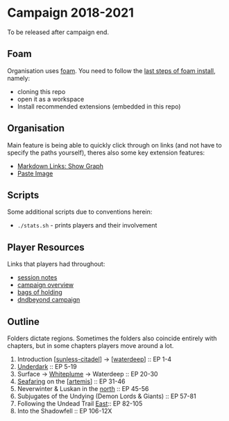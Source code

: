 # Campaign 2018-2021
To be released after campaign end.

## Foam
Organisation uses [foam](https://foambubble.github.io/foam/).
You need to follow the [last steps of foam install](https://foambubble.github.io/foam/#getting-started), namely:
- cloning this repo
- open it as a workspace
- Install recommended extensions (embedded in this repo)

## Organisation
Main feature is being able to quickly click through on links (and not have to specify the paths yourself), theres also some key extension features:

- [Markdown Links: Show Graph](https://marketplace.visualstudio.com/items?itemName=tchayen.markdown-links)
- [Paste Image](https://marketplace.visualstudio.com/items?itemName=mushan.vscode-paste-image)

## Scripts
Some additional scripts due to conventions herein:

- `./stats.sh` - prints players and their involvement

## Player Resources
Links that players had throughout:

- [session notes](https://paper.dropbox.com/doc/Session-Notes-0oWR0cmuMrCW4LKxswa5n)
- [campaign overview](https://paper.dropbox.com/doc/Underdark-Underhandedness-ChiGXnq0KQmXRT80U5E52)
- [bags of holding](https://paper.dropbox.com/doc/Bag-of-Holding-hGxQwKOHsxgVkM1sjQnrX)
- [dndbeyond campaign](https://www.dndbeyond.com/campaigns/156017)

## Outline
Folders dictate regions. Sometimes the folders also coincide entirely with chapters, but in some chapters players move around a lot.

1. Introduction [[sunless-citadel]] -> [[waterdeep]] :: EP 1-4
2. [Underdark](./underdark) :: EP 5-19
3. Surface -> [Whiteplume](./whiteplume) -> Waterdeep :: EP 20-30
4. [Seafaring](./seaofbones) on the [[artemis]] :: EP 31-46
5. Neverwinter & Luskan in the [north](./north) :: EP 45-56
6. Subjugates of the Undying (Demon Lords & Giants) :: EP 57-81
7. Following the Undead Trail [East](./east):: EP 82-105
8. Into the Shadowfell :: EP 106-12X

[//begin]: # "Autogenerated link references for markdown compatibility"
[sunless-citadel]: waterdeep/sunless-citadel "Sunless Citadel"
[waterdeep]: waterdeep/waterdeep "Waterdeep"
[artemis]: seaofbones/artemis "Artemis"
[//end]: # "Autogenerated link references"
